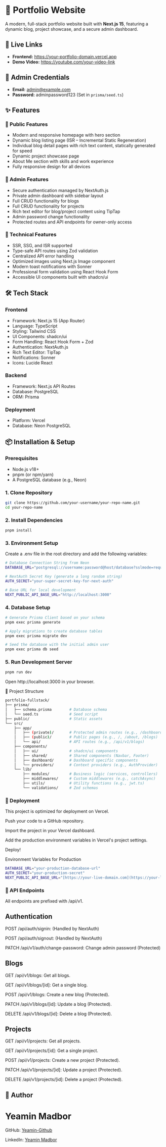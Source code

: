 # 📌 Portfolio Website

A modern, full-stack portfolio website built with **Next.js 15**, featuring a dynamic blog, project showcase, and a secure admin dashboard.

## 🔗 Live Links

- **Frontend:** https://your-portfolio-domain.vercel.app  
- **Demo Video:** https://youtube.com/your-video-link  

## 🔐 Admin Credentials

- **Email:** admin@example.com  
- **Password:** adminpassword123 (Set in `prisma/seed.ts`)  

## ✨ Features

### 🔹 Public Features
- Modern and responsive homepage with hero section  
- Dynamic blog listing page (ISR – Incremental Static Regeneration)  
- Individual blog detail pages with rich text content, statically generated for speed  
- Dynamic project showcase page  
- About Me section with skills and work experience  
- Fully responsive design for all devices  

### 🔹 Admin Features
- Secure authentication managed by NextAuth.js  
- Private admin dashboard with sidebar layout  
- Full CRUD functionality for blogs  
- Full CRUD functionality for projects  
- Rich text editor for blog/project content using TipTap  
- Admin password change functionality  
- Protected routes and API endpoints for owner-only access  

### 🔹 Technical Features
- SSR, SSG, and ISR supported  
- Type-safe API routes using Zod validation  
- Centralized API error handling  
- Optimized images using Next.js Image component  
- Modern toast notifications with Sonner  
- Professional form validation using React Hook Form  
- Accessible UI components built with shadcn/ui  

## 🛠️ Tech Stack

### Frontend
- Framework: Next.js 15 (App Router)  
- Language: TypeScript  
- Styling: Tailwind CSS  
- UI Components: shadcn/ui  
- Form Handling: React Hook Form + Zod  
- Authentication: NextAuth.js  
- Rich Text Editor: TipTap  
- Notifications: Sonner  
- Icons: Lucide React  

### Backend
- Framework: Next.js API Routes  
- Database: PostgreSQL  
- ORM: Prisma  

### Deployment
- Platform: Vercel  
- Database: Neon PostgreSQL  

## 📦 Installation & Setup

### Prerequisites
- Node.js v18+  
- pnpm (or npm/yarn)  
- A PostgreSQL database (e.g., Neon)  

### 1. Clone Repository
```bash
git clone https://github.com/your-username/your-repo-name.git
cd your-repo-name
```


### 2. Install Dependencies
```bash
pnpm install
```

### 3. Environment Setup

Create a .env file in the root directory and add the following variables:
```bash
# Database Connection String from Neon
DATABASE_URL="postgresql://username:password@host/database?sslmode=require"

# NextAuth Secret Key (generate a long random string)
AUTH_SECRET="your-super-secret-key-for-next-auth"

# Base URL for local development
NEXT_PUBLIC_API_BASE_URL="http://localhost:3000"
```

### 4. Database Setup
```bash
# Generate Prisma Client based on your schema
pnpm exec prisma generate

# Apply migrations to create database tables
pnpm exec prisma migrate dev

# Seed the database with the initial admin user
pnpm exec prisma db seed
```

### 5. Run Development Server
```bash
pnpm run dev
```

Open http://localhost:3000 in your browser.

📁 Project Structure

``` bash
portfolio-fullstack/
├── prisma/
│   ├── schema.prisma        # Database schema
│   └── seed.ts              # Seed script
├── public/                  # Static assets
└── src/
    ├── app/
    │   ├── (private)/       # Protected admin routes (e.g., /dashboard)
    │   ├── (public)/        # Public pages (e.g., /, /about, /blogs)
    │   └── api/             # API routes (e.g., /api/v1/blogs)
    ├── components/
    │   ├── ui/              # shadcn/ui components
    │   ├── shared/          # Shared components (Navbar, Footer)
    │   ├── dashboard/       # Dashboard specific components
    │   └── providers/       # Context providers (e.g., AuthProvider)
    └── lib/
        ├── modules/         # Business logic (services, controllers)
        ├── middlewares/     # Custom middlewares (e.g., catchAsync)
        ├── utils/           # Utility functions (e.g., jwt.ts)
        └── validations/     # Zod schemas

```
### 🚀 Deployment

This project is optimized for deployment on Vercel.

Push your code to a GitHub repository.

Import the project in your Vercel dashboard.

Add the production environment variables in Vercel's project settings.

Deploy!

Environment Variables for Production
```bash
DATABASE_URL="your-production-database-url"
AUTH_SECRET="your-production-secret"
NEXT_PUBLIC_API_BASE_URL="[https://your-live-domain.com](https://your-live-domain.com)"
```

### 📝 API Endpoints

All endpoints are prefixed with /api/v1.

## Authentication

POST /api/auth/signin: (Handled by NextAuth)

POST /api/auth/signout: (Handled by NextAuth)

PATCH /api/v1/auth/change-password: Change admin password (Protected)

## Blogs

GET /api/v1/blogs: Get all blogs.

GET /api/v1/blogs/[id]: Get a single blog.

POST /api/v1/blogs: Create a new blog (Protected).

PATCH /api/v1/blogs/[id]: Update a blog (Protected).

DELETE /api/v1/blogs/[id]: Delete a blog (Protected).

## Projects

GET /api/v1/projects: Get all projects.

GET /api/v1/projects/[id]: Get a single project.

POST /api/v1/projects: Create a new project (Protected).

PATCH /api/v1/projects/[id]: Update a project (Protected).

DELETE /api/v1/projects/[id]: Delete a project (Protected).

## 👤 Author

# Yeamin Madbor

GitHub: [Yeamin-Github](https://github.com/yeaminstudent5598)

LinkedIn: [Yeamin Madbor](https://www.linkedin.com/in/yeamin-madbor-83b3302b8/)
